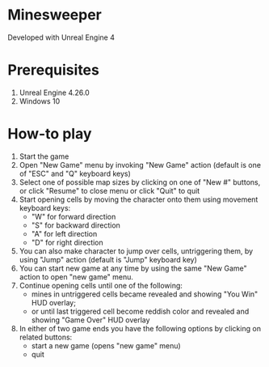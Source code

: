 # Minesweeper

Developed with Unreal Engine 4

# Prerequisites

1. Unreal Engine 4.26.0
2. Windows 10

# How-to play

1. Start the game
2. Open "New Game" menu by invoking "New Game" action (default is one of "ESC" and "Q" keyboard keys)
3. Select one of possible map sizes by clicking on one of "New #" buttons, or click "Resume" to close menu or click "Quit" to quit
4. Start opening cells by moving the character onto them using movement keyboard keys:
    - "W" for forward direction
    - "S" for backward direction
    - "A" for left direction
    - "D" for right direction
5. You can also make character to jump over cells, untriggering them, by using "Jump" action (default is "Jump" keyboard key)
6. You can start new game at any time by using the same "New Game" action to open "new game" menu.
7. Continue opening cells until one of the following:
    - mines in untriggered cells became revealed and showing "You Win" HUD overlay;
    - or until last triggered cell become reddish color and revealed and showing "Game Over" HUD overlay
8. In either of two game ends you have the following options by clicking on related buttons:
    - start a new game (opens "new game" menu)
    - quit
